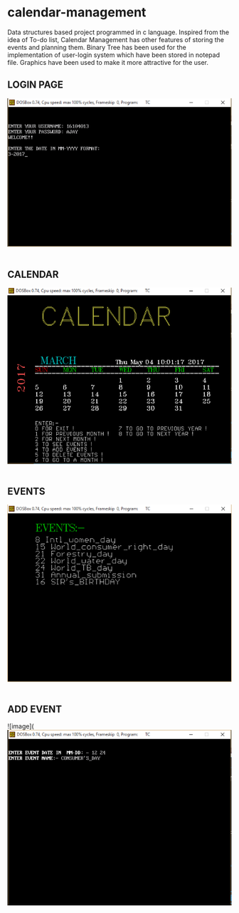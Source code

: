 # calendar-management

Data structures based project programmed in c language. Inspired from the idea of To-do list, Calendar Management has other features of storing the events and planning them. Binary Tree has been used for the implementation of user-login system which have been stored in notepad file. Graphics have been used to make it more attractive for the user.

## **LOGIN PAGE**
![image](https://github.com/kush1912/calendar-management/blob/master/CALENDAR%20MANAGEMENT/login%20page.png)
<br>
<br>
## **CALENDAR**
![image](https://github.com/kush1912/calendar-management/blob/master/CALENDAR%20MANAGEMENT/calendar.png)
<br>
<br>
## **EVENTS**
![image](https://github.com/kush1912/calendar-management/blob/master/CALENDAR%20MANAGEMENT/events.png)
<br>
<br>
## **ADD EVENT**
![image](![image](https://github.com/kush1912/calendar-management/blob/master/CALENDAR%20MANAGEMENT/ad.png)

